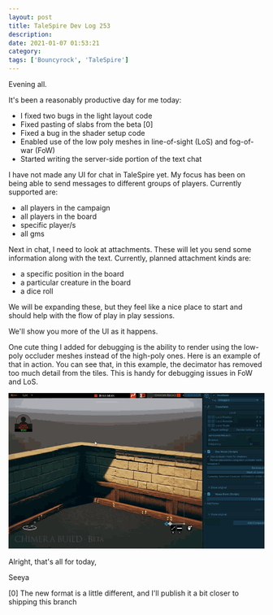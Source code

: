 ```yaml
---
layout: post
title: TaleSpire Dev Log 253
description:
date: 2021-01-07 01:53:21
category:
tags: ['Bouncyrock', 'TaleSpire']
---
```


Evening all.

It's been a reasonably productive day for me today:

- I fixed two bugs in the light layout code
- Fixed pasting of slabs from the beta [0]
- Fixed a bug in the shader setup code
- Enabled use of the low poly meshes in line-of-sight (LoS) and fog-of-war (FoW)
- Started writing the server-side portion of the text chat

I have not made any UI for chat in TaleSpire yet. My focus has been on being able to send messages to different groups of players. Currently supported are:

- all players in the campaign
- all players in the board
- specific player/s
- all gms

Next in chat, I need to look at attachments. These will let you send some information along with the text. Currently, planned attachment kinds are:

- a specific position in the board
- a particular creature in the board
- a dice roll

We will be expanding these, but they feel like a nice place to start and should help with the flow of play in play sessions.

We'll show you more of the UI as it happens.

One cute thing I added for debugging is the ability to render using the low-poly occluder meshes instead of the high-poly ones. Here is an example of that in action. You can see that, in this example, the decimator has removed too much detail from the tiles. This is handy for debugging issues in FoW and LoS.

![occluder bug example](/assets/videos/renderOccluders.gif)

Alright, that's all for today,

Seeya


[0] The new format is a little different, and I'll publish it a bit closer to shipping this branch
